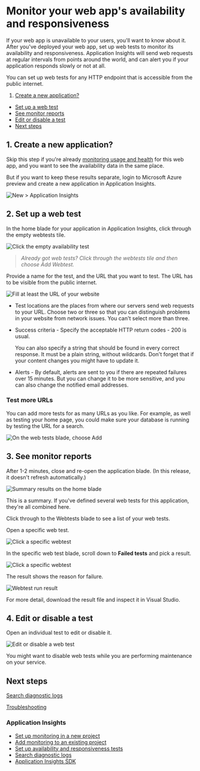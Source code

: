<properties title="Monitor your web app's availability and responsiveness" pageTitle="Web tests in Application Insights" description="Make sure your web application is available and responsive. Get alerts if it becomes unavailable or responds slowly." metaKeywords="analytics web test" authors="awills"  />
 
# Monitor your web app's availability and responsiveness

If your web app is unavailable to your users, you'll want to know about it. After you've deployed your web app, set up web tests to monitor its availability and responsiveness. Application Insights will send web requests at regular intervals from points around the world, and can alert you if your application responds slowly or not at all.

You can set up web tests for any HTTP endpoint that is accessible from the public internet.


1. [Create a new application?](#create)
+ [Set up a web test](#setup)
+ [See monitor reports](#monitor)
+ [Edit or disable a test](#edit)
+ [Next steps](#next)



## <a name="create"></a>1. Create a new application?

Skip this step if you're already [monitoring usage and health][setup] for this web app, and you want to see the availability data in the same place.

But if you want to keep these results separate, login to Microsoft Azure preview and create a new application in Application Insights. 

![New > Application Insights](./media/appinsights/appinsights-11newApp.png)

## <a name="setup"></a>2. Set up a web test

In the home blade for your application in Application Insights, click through the empty webtests tile. 

![Click the empty availability test](./media/appinsights/appinsights-12avail.png)

> *Already got web tests? Click through the webtests tile and then choose Add Webtest.*

Provide a name for the test, and the URL that you want to test. The URL has to be visible from the public internet.

![Fill at least the URL of your website](./media/appinsights/appinsights-13availChoices.png)

- Test locations are the places from where our servers send web requests to your URL. Choose two or three so that you can distinguish problems in your website from network issues. You can't select more than three.

- Success criteria - Specify the acceptable HTTP return codes - 200 is usual. 

    You can also specify a string that should be found in every correct response. It must be a plain string, without wildcards. Don't forget that if your content changes you might have to update it.

- Alerts - By default, alerts are sent to you if there are repeated failures over 15 minutes. But you can change it to be more sensitive, and you can also change the notified email addresses.

### Test more URLs

You can add more tests for as many URLs as you like. For example, as well as testing your home page, you could make sure your database is running by testing the URL for a search.

![On the web tests blade, choose Add](./media/appinsights/appinsights-16anotherWebtest.png)


## <a name="monitor"></a>3. See monitor reports

After 1-2 minutes, close and re-open the application blade. (In this release, it doesn't refresh automatically.)

![Summary results on the home blade](./media/appinsights/appinsights-14availSummary.png)

This is a summary. If you've defined several web tests for this application, they're all combined here.

Click through to the Webtests blade to see a list of your web tests.

Open a specific web test.

![Click a specific webtest](./media/appinsights/appinsights-15webTestList.png)

In the specific web test blade, scroll down to **Failed tests** and pick a result.

![Click a specific webtest](./media/appinsights/appinsights-17-availViewDetails.png)

The result shows the reason for failure.

![Webtest run result](./media/appinsights/appinsights-18-availDetails.png)

For more detail, download the result file and inspect it in Visual Studio.

## <a name="edit"></a>4. Edit or disable a test

Open an individual test to edit or disable it.

![Edit or disable a web test](./media/appinsights/appinsights-19-availEdit.png)

You might want to disable web tests while you are performing maintenance on your service.

## <a name="next"></a>Next steps

[Search diagnostic logs][diagnostics]

[Troubleshooting][trouble]

### Application Insights

* [Set up monitoring in a new project](../appinsights-01-start/)
* [Add monitoring to an existing project](../appinsights-02-existing/)
* [Set up availability and responsiveness tests](../appinsights-10Avail/)
* [Search diagnostic logs](../appinsights-24diagnostics/)
* [Application Insights SDK](../appinsights-90SDK/)


<!--Link references-->
[setup]: ../appinsights-01-start/
[setup existing]: ../appinsights-02-existing/
[diagnostics]: ../appinsights-24diagnostics/
[trouble]: ../appinsights-09qna/
